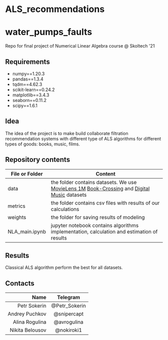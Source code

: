 # ALS_recommendations

# water_pumps_faults
Repo for final project of Numerical Linear Algebra course @ Skoltech '21

## Requirements
- numpy==1.20.3
- pandas==1.3.4
- tqdm==4.62.3
- scikit-learn==0.24.2
- matplotlib==3.4.3
- seaborn==0.11.2
- scipy==1.6.1

## Idea

The idea of the project is to make build collaborate filtration recommendation systems with different type of ALS algorithms for different types of goods: books, music, films.

## Repository contents

| File or Folder | Content |
| --- | --- |
| data | the folder contains datasets. We use [MovieLens 1M](https://grouplens.org/datasets/movielens/1m/) [Book-Crossing](http://www2.informatik.uni-freiburg.de/~cziegler/BX/) and [Digital Music](http://jmcauley.ucsd.edu/data/amazon/) datasets|
| metrics | the folder contains csv files with results of our calculations|
| weights | the folder for saving results of modeling|
| NLA_main.ipynb | jupyter notebook contains algorithms implementation, calculation and estimation of results|

## Results

Classical ALS algorithm perform the best for all datasets. 

## Contacts

| **Name** | **Telegram** |
|----:|:----------:|
| Petr Sokerin | @Petr_Sokerin |
| Andrey Puchkov | @snipercapt |
| Alina Rogulina | @avrogulina |
| Nikita Belousov | @nokiroki1 |
